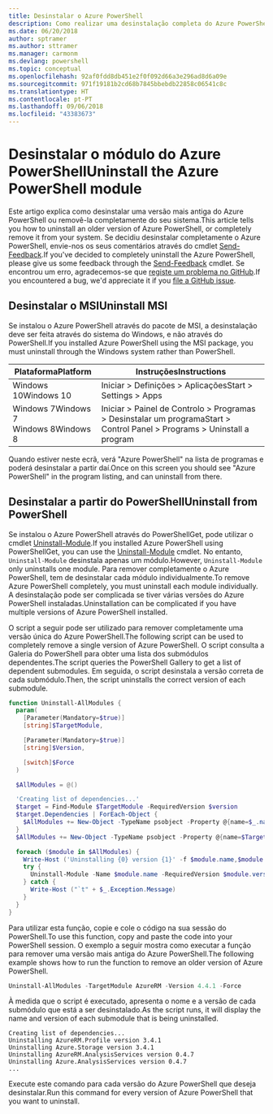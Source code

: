 ```yaml
---
title: Desinstalar o Azure PowerShell
description: Como realizar uma desinstalação completa do Azure PowerShell
ms.date: 06/20/2018
author: sptramer
ms.author: sttramer
ms.manager: carmonm
ms.devlang: powershell
ms.topic: conceptual
ms.openlocfilehash: 92af0fdd8db451e2f0f092d66a3e296ad8d6a09e
ms.sourcegitcommit: 971f19181b2cd68b7845bbebdb22858c06541c8c
ms.translationtype: HT
ms.contentlocale: pt-PT
ms.lasthandoff: 09/06/2018
ms.locfileid: "43383673"
---
```

# <a name="uninstall-the-azure-powershell-module"></a><span data-ttu-id="07880-103">Desinstalar o módulo do Azure PowerShell</span><span class="sxs-lookup"><span data-stu-id="07880-103">Uninstall the Azure PowerShell module</span></span>

<span data-ttu-id="07880-104">Este artigo explica como desinstalar uma versão mais antiga do Azure PowerShell ou removê-la completamente do seu sistema.</span><span class="sxs-lookup"><span data-stu-id="07880-104">This article tells you how to uninstall an older version of Azure PowerShell, or completely remove it from your system.</span></span> <span data-ttu-id="07880-105">Se decidiu desinstalar completamente o Azure PowerShell, envie-nos os seus comentários através do cmdlet [Send-Feedback](/powershell/module/azurerm.profile/send-feedback).</span><span class="sxs-lookup"><span data-stu-id="07880-105">If you've decided to completely uninstall the Azure PowerShell, please give us some feedback through the [Send-Feedback](/powershell/module/azurerm.profile/send-feedback) cmdlet.</span></span>
<span data-ttu-id="07880-106">Se encontrou um erro, agradecemos-se que [registe um problema no GitHub](https://github.com/azure/azure-powershell/issues).</span><span class="sxs-lookup"><span data-stu-id="07880-106">If you encountered a bug, we'd appreciate it if you [file a GitHub issue](https://github.com/azure/azure-powershell/issues).</span></span>

## <a name="uninstall-msi"></a><span data-ttu-id="07880-107">Desinstalar o MSI</span><span class="sxs-lookup"><span data-stu-id="07880-107">Uninstall MSI</span></span>

<span data-ttu-id="07880-108">Se instalou o Azure PowerShell através do pacote de MSI, a desinstalação deve ser feita através do sistema do Windows, e não através do PowerShell.</span><span class="sxs-lookup"><span data-stu-id="07880-108">If you installed Azure PowerShell using the MSI package, you must uninstall through the Windows system rather than PowerShell.</span></span>

| <span data-ttu-id="07880-109">Plataforma</span><span class="sxs-lookup"><span data-stu-id="07880-109">Platform</span></span> | <span data-ttu-id="07880-110">Instruções</span><span class="sxs-lookup"><span data-stu-id="07880-110">Instructions</span></span> |
|----------|--------------|
| <span data-ttu-id="07880-111">Windows 10</span><span class="sxs-lookup"><span data-stu-id="07880-111">Windows 10</span></span> | <span data-ttu-id="07880-112">Iniciar > Definições > Aplicações</span><span class="sxs-lookup"><span data-stu-id="07880-112">Start > Settings > Apps</span></span> |
| <span data-ttu-id="07880-113">Windows 7</span><span class="sxs-lookup"><span data-stu-id="07880-113">Windows 7</span></span> </br><span data-ttu-id="07880-114">Windows 8</span><span class="sxs-lookup"><span data-stu-id="07880-114">Windows 8</span></span> | <span data-ttu-id="07880-115">Iniciar > Painel de Controlo > Programas > Desinstalar um programa</span><span class="sxs-lookup"><span data-stu-id="07880-115">Start > Control Panel > Programs > Uninstall a program</span></span> |

<span data-ttu-id="07880-116">Quando estiver neste ecrã, verá "Azure PowerShell" na lista de programas e poderá desinstalar a partir daí.</span><span class="sxs-lookup"><span data-stu-id="07880-116">Once on this screen you should see "Azure PowerShell" in the program listing, and can uninstall from there.</span></span>

## <a name="uninstall-from-powershell"></a><span data-ttu-id="07880-117">Desinstalar a partir do PowerShell</span><span class="sxs-lookup"><span data-stu-id="07880-117">Uninstall from PowerShell</span></span>

<span data-ttu-id="07880-118">Se instalou o Azure PowerShell através do PowerShellGet, pode utilizar o cmdlet [Uninstall-Module](/powershell/module/powershellget/uninstall-module).</span><span class="sxs-lookup"><span data-stu-id="07880-118">If you installed Azure PowerShell using PowerShellGet, you can use the [Uninstall-Module](/powershell/module/powershellget/uninstall-module) cmdlet.</span></span> <span data-ttu-id="07880-119">No entanto, `Uninstall-Module` desinstala apenas um módulo.</span><span class="sxs-lookup"><span data-stu-id="07880-119">However, `Uninstall-Module` only uninstalls one module.</span></span> <span data-ttu-id="07880-120">Para remover completamente o Azure PowerShell, tem de desinstalar cada módulo individualmente.</span><span class="sxs-lookup"><span data-stu-id="07880-120">To remove Azure PowerShell completely, you must uninstall each module individually.</span></span> <span data-ttu-id="07880-121">A desinstalação pode ser complicada se tiver várias versões do Azure PowerShell instaladas.</span><span class="sxs-lookup"><span data-stu-id="07880-121">Uninstallation can be complicated if you have multiple versions of Azure PowerShell installed.</span></span>

<span data-ttu-id="07880-122">O script a seguir pode ser utilizado para remover completamente uma versão única do Azure PowerShell.</span><span class="sxs-lookup"><span data-stu-id="07880-122">The following script can be used to completely remove a single version of Azure PowerShell.</span></span> <span data-ttu-id="07880-123">O script consulta a Galeria do PowerShell para obter uma lista dos submódulos dependentes.</span><span class="sxs-lookup"><span data-stu-id="07880-123">The script queries the PowerShell Gallery to get a list of dependent submodules.</span></span> <span data-ttu-id="07880-124">Em seguida, o script desinstala a versão correta de cada submódulo.</span><span class="sxs-lookup"><span data-stu-id="07880-124">Then, the script uninstalls the correct version of each submodule.</span></span>

```powershell
function Uninstall-AllModules {
  param(
    [Parameter(Mandatory=$true)]
    [string]$TargetModule,

    [Parameter(Mandatory=$true)]
    [string]$Version,

    [switch]$Force
  )

  $AllModules = @()

  'Creating list of dependencies...'
  $target = Find-Module $TargetModule -RequiredVersion $version
  $target.Dependencies | ForEach-Object {
    $AllModules += New-Object -TypeName psobject -Property @{name=$_.name; version=$_.requiredversion}
  }
  $AllModules += New-Object -TypeName psobject -Property @{name=$TargetModule; version=$Version}

  foreach ($module in $AllModules) {
    Write-Host ('Uninstalling {0} version {1}' -f $module.name,$module.version)
    try {
      Uninstall-Module -Name $module.name -RequiredVersion $module.version -Force:$Force -ErrorAction Stop
    } catch {
      Write-Host ("`t" + $_.Exception.Message)
    }
  }
}
```

<span data-ttu-id="07880-125">Para utilizar esta função, copie e cole o código na sua sessão do PowerShell.</span><span class="sxs-lookup"><span data-stu-id="07880-125">To use this function, copy and paste the code into your PowerShell session.</span></span> <span data-ttu-id="07880-126">O exemplo a seguir mostra como executar a função para remover uma versão mais antiga do Azure PowerShell.</span><span class="sxs-lookup"><span data-stu-id="07880-126">The following example shows how to run the function to remove an older version of Azure PowerShell.</span></span>

```powershell
Uninstall-AllModules -TargetModule AzureRM -Version 4.4.1 -Force
```

<span data-ttu-id="07880-127">À medida que o script é executado, apresenta o nome e a versão de cada submódulo que está a ser desinstalado.</span><span class="sxs-lookup"><span data-stu-id="07880-127">As the script runs, it will display the name and version of each submodule that is being uninstalled.</span></span>

```output
Creating list of dependencies...
Uninstalling AzureRM.Profile version 3.4.1
Uninstalling Azure.Storage version 3.4.1
Uninstalling AzureRM.AnalysisServices version 0.4.7
Uninstalling Azure.AnalysisServices version 0.4.7
...
```

<span data-ttu-id="07880-128">Execute este comando para cada versão do Azure PowerShell que deseja desinstalar.</span><span class="sxs-lookup"><span data-stu-id="07880-128">Run this command for every version of Azure PowerShell that you want to uninstall.</span></span>
